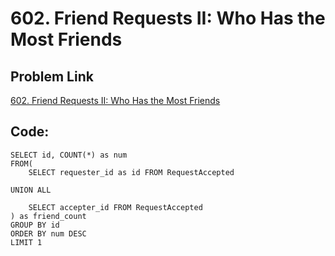 # 602. Friend Requests II: Who Has the Most Friends

## Problem Link
[602. Friend Requests II: Who Has the Most Friends](https://leetcode.com/problems/friend-requests-ii-who-has-the-most-friends/?envType=study-plan-v2&envId=top-sql-50)

## Code:

```
SELECT id, COUNT(*) as num
FROM(
    SELECT requester_id as id FROM RequestAccepted

UNION ALL

    SELECT accepter_id FROM RequestAccepted
) as friend_count
GROUP BY id
ORDER BY num DESC
LIMIT 1
